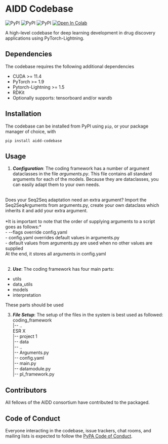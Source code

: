 # AIDD Codebase

![PyPI](https://img.shields.io/pypi/v/aidd-codebase)
![PyPI](https://img.shields.io/pypi/pyversions/aidd-codebase)
![PyPI](https://img.shields.io/github/license/AIDD-ESR1/AIDD-codebase)
[![Open In Colab](https://colab.research.google.com/assets/colab-badge.svg)](https://colab.research.google.com/drive/1jlyEd1yxhvFCN82YqEFI82q2n0k_y06F?usp=sharing)

A high-level codebase for deep learning development in drug discovery applications using PyTorch-Lightning.

## Dependencies

The codebase requires the following additional dependencies
- CUDA >= 11.4
- PyTorch >= 1.9
- Pytorch-Lightning >= 1.5 
- RDKit 
- Optionally supports: tensorboard and/or wandb


## Installation

The codebase can be installed from PyPI using `pip`, or your package manager of choice, with

```
pip install aidd-codebase
```

## Usage

1. __*Configuration*__: The coding framework has a number of argument dataclasses in the file *arguments.py*. This file contains all standard arguments for each of the models. Because they are dataclasses, you can easily adapt them to your own needs. 
<br> 
Does your Seq2Seq adaptation need an extra argument? Import the Seq2SeqArguments from arguments.py, create your own dataclass which inherits it and add your extra argument. <br> <br>
*It is important to note that the order of supplying arguments to a script goes as follows:* <br>
- --flags override config.yaml <br>
- config.yaml overrides default values in arguments.py <br>
- default values from arguments.py are used when no other values are supplied<br>
At the end, it stores all arguments in config.yaml
<br><br>

2. __*Use*__: The coding framework has four main parts: <br>
- utils
- data_utils
- models
- interpretation

These parts should be used 
&nbsp; 

3. __*File Setup*__: The setup of the files in the system is best used as followed:<br>
coding_framework<br> 
|-- ..<br> 
ESR X<br> 
|-- project 1<br> 
  |-- data<br> 
    |-- ..<br> 
  |-- Arguments.py<br> 
  |-- config.yaml<br> 
  |-- main.py<br>
  |-- datamodule.py<br>
  |-- pl_framework.py<br>

## Contributors

All fellows of the AIDD consortium have contributed to the packaged.

## Code of Conduct

Everyone interacting in the codebase, issue trackers, chat rooms, and mailing lists is expected to follow the [PyPA Code of Conduct](https://www.pypa.io/en/latest/code-of-conduct/).

 
